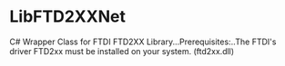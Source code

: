 # LibFTD2XXNet
C# Wrapper Class for FTDI FTD2XX Library...Prerequisites:..The FTDI's driver FTD2xx must be installed on your system. (ftd2xx.dll)
